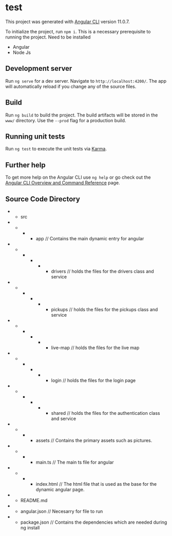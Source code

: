 # test

This project was generated with [Angular CLI](https://github.com/angular/angular-cli) version 11.0.7.

To initialize the project, run `npm i`. This is a necessary prerequisite to running the project.
Need to be installed
- Angular
- Node Js

## Development server

Run `ng serve` for a dev server. Navigate to `http://localhost:4200/`. The app will automatically reload if you change any of the source files.

## Build

Run `ng build` to build the project. The build artifacts will be stored in the `www/` directory. Use the `--prod` flag for a production build.

## Running unit tests

Run `ng test` to execute the unit tests via [Karma](https://karma-runner.github.io).

## Further help

To get more help on the Angular CLI use `ng help` or go check out the [Angular CLI Overview and Command Reference](https://angular.io/cli) page.

## Source Code Directory

+ - src
+ - + - app // Contains the main dynamic entry for angular
+ - + - + - drivers // holds the files for the drivers class and service
+ - + - + - pickups // holds the files for the pickups class and service
+ - + - + - live-map // holds the files for the live map
+ - + - + - login // holds the files for the login page
+ - + - + - shared // holds the files for the authentication class and service
+ - + - assets // Contains the primary assets such as pictures.
+ - + - main.ts // The main ts file for angular
+ - + - index.html // The html file that is used as the base for the dynamic angular page.

+ - README.md

+ - angular.json // Necesarry for file to run

+ - package.json // Contains the dependencies which are needed during ng install
